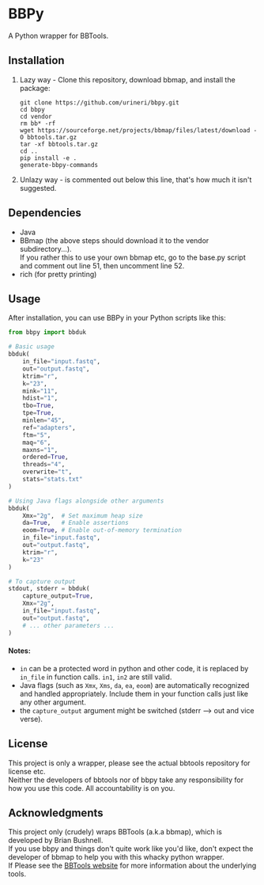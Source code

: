 # BBPy

A Python wrapper for BBTools.

## Installation
1. Lazy way - Clone this repository, download bbmap, and install the package:
   ```
   git clone https://github.com/urineri/bbpy.git
   cd bbpy
   cd vendor
   rm bb* -rf
   wget https://sourceforge.net/projects/bbmap/files/latest/download -O bbtools.tar.gz
   tar -xf bbtools.tar.gz
   cd ..
   pip install -e .
   generate-bbpy-commands
   ```
   
2. Unlazy way - is commented out below this line, that's how much it isn't suggested.
<!-- Add the BBTools submodule:
   ```
   git submodule add https://bitbucket.org/berkeleylab/jgi-bbtools.git vendor/bbtools
   ```

3. Initialize and update the submodule:
   ```
   git submodule init
   git submodule update
   ```

4. Install the package:
   ```
   pip install .
   ```

5. Generate the commands:
   ```
   generate-bbpy-commands
   ```
6. Now actually delete the git submodule in vendor and replace it with the sourceforge version (i.e. the lazy way):
```
cd vendor/
rm bb* -rf
wget https://sourceforge.net/projects/bbmap/files/latest/download -O bbtools.tar.gz
tar -xf bbtools.tar.gz

``` -->
<!-- 
Note: Steps 2 and 3 are only necessary if you're setting up the project for the first time or if the submodule hasn't been added yet. If you're cloning the repository and the submodule has already been added, you can use: -->
<!-- 
```
git clone --recurse-submodules https://github.com/yourusername/bbpy.git
```

This will clone the repository and initialize the submodule in one step... I think? -->



## Dependencies
- Java  
- BBmap  (the above steps should download it to the vendor subdirectory...).  
If you rather this to use your own bbmap etc, go to the base.py script and comment out line 51, then uncomment line 52.
- rich (for pretty printing)

## Usage

After installation, you can use BBPy in your Python scripts like this:

```python
from bbpy import bbduk

# Basic usage
bbduk(
    in_file="input.fastq",
    out="output.fastq",
    ktrim="r",
    k="23",
    mink="11",
    hdist="1",
    tbo=True,
    tpe=True,
    minlen="45",
    ref="adapters",
    ftm="5",
    maq="6",
    maxns="1",
    ordered=True,
    threads="4",
    overwrite="t",
    stats="stats.txt"
)

# Using Java flags alongside other arguments
bbduk(
    Xmx="2g",  # Set maximum heap size
    da=True,   # Enable assertions
    eoom=True, # Enable out-of-memory termination
    in_file="input.fastq",
    out="output.fastq",
    ktrim="r",
    k="23"
)

# To capture output
stdout, stderr = bbduk(
    capture_output=True,
    Xmx="2g",
    in_file="input.fastq",
    out="output.fastq",
    # ... other parameters ...
)
```

#### Notes:
 * `in` can be a protected word in python and other code, it is replaced by `in_file` in function calls. `in1`, `in2` are still valid.
 * Java flags (such as `Xmx`, `Xms`, `da`, `ea`, `eoom`) are automatically recognized and handled appropriately. Include them in your function calls just like any other argument.
 * the `capture_output` argument might be switched (stderr --> out and vice verse). 
 
<!--  
## Development

To set up the development environment:

1. Clone the repository and set up the submodule as described in the Installation section.
2. Install the package in editable mode:
   ```
   poetry install
   ```
3. Activate the virtual environment:
   ```
   poetry shell
   ```

Now you can make changes to the code and test them in real-time. -->

## License

This project is only a wrapper, please see the actual bbtools repository for license etc.  
Neither the developers of bbtools nor of bbpy take any responsibility for how you use this code. All accountability is on you.

## Acknowledgments

This project only (crudely) wraps BBTools (a.k.a bbmap), which is developed by Brian Bushnell.  
If you use bbpy and things don't quite work like you'd like, don't expect the developer of bbmap to help you with this whacky python wrapper.  
If 
Please see the [BBTools website](https://jgi.doe.gov/data-and-tools/bbtools/) for more information about the underlying tools.  
